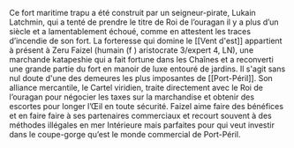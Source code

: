 Ce fort maritime trapu a été construit par un seigneur-pirate, Lukain Latchmin, qui a tenté de prendre le titre de Roi de l’ouragan il y a plus d’un siècle et a lamentablement échoué, comme en attestent les traces d’incendie de son fort.
La forteresse qui domine le [[Vent d'est]] appartient à présent à Zeru Faizel (humain (f ) aristocrate 3/expert 4, LN), une marchande katapeshie qui a fait fortune dans les Chaînes et a reconverti une grande partie du fort en manoir de luxe entouré de jardins. Il s'agit sans nul doute d'une des demeures les plus imposantes de [[Port-Péril]].
Son alliance mercantile, le Cartel viridien, traite directement avec le Roi de l’ouragan pour négocier les taxes sur la marchandise et obtenir des escortes pour longer l’Œil en toute sécurité.
Faizel aime faire des bénéfices et en faire faire à ses partenaires commerciaux et recourt souvent à des méthodes illégales en mer Intérieure mais parfaites pour qui veut investir dans le coupe-gorge qu’est le monde commercial de Port-Péril.